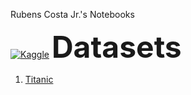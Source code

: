  Rubens Costa Jr.'s Notebooks

[![Kaggle](https://img.shields.io/badge/Kaggle-20BEFF?style=for-the-badge&logo=Kaggle&logoColor=white)](https://www.kaggle.com/rubensjrcosta) 
 <font size="10">**Datasets**</font> 
  
1. [Titanic](https://github.com/rubensjrcosta/kaggle_datasets/tree/main/titanic)

